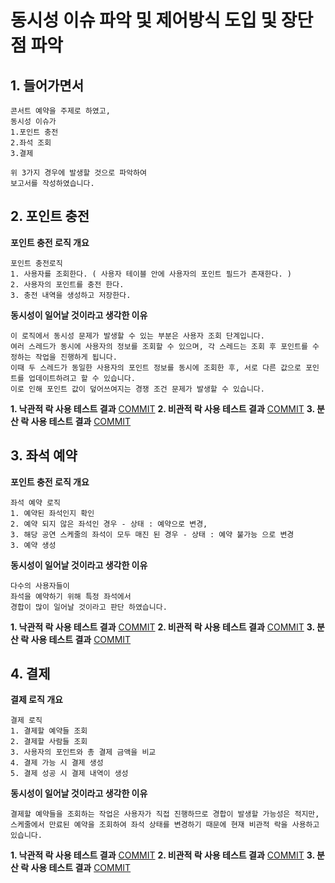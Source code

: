 # 동시성 이슈 파악 및 제어방식 도입 및 장단점 파악 

## 1. 들어가면서
```
콘서트 예약을 주제로 하였고, 
동시성 이슈가 
1.포인트 충전 
2.좌석 조회
3.결제

위 3가지 경우에 발생할 것으로 파악하여
보고서를 작성하였습니다.
```

## 2. 포인트 충전
**포인트 충전 로직 개요**
```
포인트 충전로직 
1. 사용자를 조회한다. ( 사용자 테이블 안에 사용자의 포인트 필드가 존재한다. ) 
2. 사용자의 포인트를 충전 한다.
3. 충전 내역을 생성하고 저장한다.
```
**동시성이 일어날 것이라고 생각한 이유**
```
이 로직에서 동시성 문제가 발생할 수 있는 부분은 사용자 조회 단계입니다. 
여러 스레드가 동시에 사용자의 정보를 조회할 수 있으며, 각 스레드는 조회 후 포인트를 수정하는 작업을 진행하게 됩니다.
이때 두 스레드가 동일한 사용자의 포인트 정보를 동시에 조회한 후, 서로 다른 값으로 포인트를 업데이트하려고 할 수 있습니다.
이로 인해 포인트 값이 덮어쓰여지는 경쟁 조건 문제가 발생할 수 있습니다.
```


**1. 낙관적 락 사용 테스트 결과**  [COMMIT]([05e93f0036bfdbf8edcd32a7765a2474a65f4f9c](https://github.com/GustavEiffels/hhplus_server_build/pull/34/commits/05e93f0036bfdbf8edcd32a7765a2474a65f4f9c))
**2. 비관적 락 사용 테스트 결과**  [COMMIT](https://github.com/GustavEiffels/hhplus_server_build/commit/d1f05b17ecf222169ad8cf99a561e8a151361af8)
**3. 분산 락 사용 테스트 결과**   [COMMIT](https://github.com/GustavEiffels/hhplus_server_build/commit/8d865221966ec5cf8c7044447720270b4cbc40f2)


## 3. 좌석 예약
**포인트 충전 로직 개요**
```
좌석 예약 로직
1. 예약된 좌석인지 확인 
2. 예약 되지 않은 좌석인 경우 - 상태 : 예약으로 변경,
3. 해당 공연 스케줄의 좌석이 모두 매진 된 경우 - 상태 : 예약 불가능 으로 변경
3. 예약 생성 
```
**동시성이 일어날 것이라고 생각한 이유**
```
다수의 사용자들이 
좌석을 예약하기 위해 특정 좌석에서 
경합이 많이 일어날 것이라고 판단 하였습니다.
```
**1. 낙관적 락 사용 테스트 결과**  [COMMIT](https://github.com/GustavEiffels/hhplus_server_build/commit/b26ba49bc9a591553e6ecfa67eab827659484e0a)
**2. 비관적 락 사용 테스트 결과**  [COMMIT](https://github.com/GustavEiffels/hhplus_server_build/commit/803b0a900af8d81bff4cc679e7683b5da7d00a32)
**3. 분산 락 사용 테스트 결과**   [COMMIT](https://github.com/GustavEiffels/hhplus_server_build/commit/00973d159b8fcf5c58d70e592a6045c010787d95)


## 4. 결제
**결제 로직 개요**
```
결제 로직 
1. 결제할 예약들 조회 
2. 결제할 사람들 조회 
3. 사용자의 포인트와 총 결제 금액을 비교 
4. 결제 가능 시 결제 생성  
5. 결제 성공 시 결제 내역이 생성  
```
**동시성이 일어날 것이라고 생각한 이유**
```
결제할 예약들을 조회하는 작업은 사용자가 직접 진행하므로 경합이 발생할 가능성은 적지만, 
스케줄에서 만료된 예약을 조회하여 좌석 상태를 변경하기 때문에 현재 비관적 락을 사용하고 있습니다.
```
**1. 낙관적 락 사용 테스트 결과**  [COMMIT](https://github.com/GustavEiffels/hhplus_server_build/commit/f55c71e41a1edd627b0d57d195b86e30a3ba2424)
**2. 비관적 락 사용 테스트 결과**  [COMMIT](https://github.com/GustavEiffels/hhplus_server_build/commit/db62068ecfea62467bae711d14b1c07a3df35c2f)
**3. 분산 락 사용 테스트 결과**   [COMMIT](https://github.com/GustavEiffels/hhplus_server_build/commit/b044e1763379b4b3d9842c8315410d1d5aa49899)

